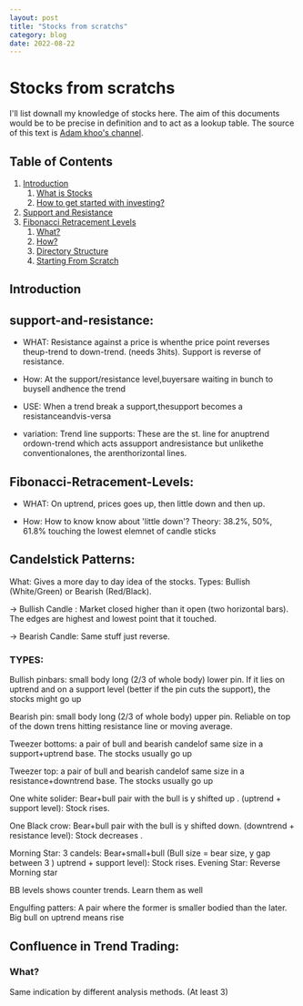 ```yaml
---
layout: post
title: "Stocks from scratchs"
category: blog
date: 2022-08-22
---
```


# Stocks from scratchs

I'll list downall my knowledge of stocks here. The aim of this documents would be to be precise in definition and to act as a lookup table. The source of this text is [Adam khoo's channel](https://www.youtube.com/c/AdamKhoo).


## Table of Contents

1. [Introduction](#introduction)
   1. [What is Stocks](#what-is-jekyll)
   2. [How to get started with investing?](#never-used-jekyll-before)
2. [Support and Resistance](#support-and-resistance)
3. [Fibonacci Retracement Levels](#Fibonacci-Retracement-Levels)
   1. [What?](#github-pages-installation)
   2. [How?](#local-installation)
   3. [Directory Structure](#directory-structure)
   4. [Starting From Scratch](#starting-from-scratch)



## Introduction

## support-and-resistance:
* WHAT: Resistance against a price is whenthe price point reverses theup-trend to down-trend. (needs 3hits). Support is reverse of resistance. 

* How: At the support/resistance level,buyersare waiting in bunch to buysell andhence the trend 

* USE: When a trend break a support,thesupport becomes a resistanceandvis-versa               

* variation: Trend line supports: These are the st. line for anuptrend ordown-trend which acts assupport andresistance but unlikethe conventionalones, the arenthorizontal lines. 


## Fibonacci-Retracement-Levels:

* WHAT: On uptrend, prices goes up, then little down and then up. 

* How: How to know know about 'little down'? Theory: 38.2%, 50%, 61.8% touching the lowest elemnet of candle sticks



## Candelstick Patterns:

What: Gives a more day to day idea of the stocks. Types: Bullish (White/Green) or Bearish (Red/Black). 

->    Bullish Candle : Market closed higher than it open (two horizontal bars). The edges are highest and lowest point that it touched. 

->    Bearish Candle: Same stuff just reverse. 


### TYPES:

Bullish pinbars: small body long (2/3 of whole body) lower pin. If it lies on uptrend and on a support level (better if the pin cuts the support), the stocks might go up 

Bearish pin: small body long (2/3 of whole body) upper pin. Reliable  on top of the down trens hitting resistance line or moving average. 


Tweezer bottoms: a pair of bull and bearish candelof same size in a support+uptrend base. The stocks usually go up   


Tweezer top: a pair of bull and bearish candelof same 
size in a resistance+downtrend base. The stocks usually go up   


One white solider: Bear+bull pair with the bull is y shifted up . (uptrend + support level): Stock rises. 

One Black crow: Bear+bull pair with the bull is y shifted down. (downtrend + resistance level): Stock decreases . 


Morning Star: 3 candels: Bear+small+bull (Bull size = bear size, y gap between 3 ) uptrend + support level): Stock rises. 
Evening Star: Reverse Morning star

BB levels shows counter trends. Learn them as well

Engulfing patters: A pair where the former is smaller bodied than the later. Big bull on uptrend means rise






## Confluence in Trend Trading:

### What?
Same indication by different analysis methods. (At least 3)


